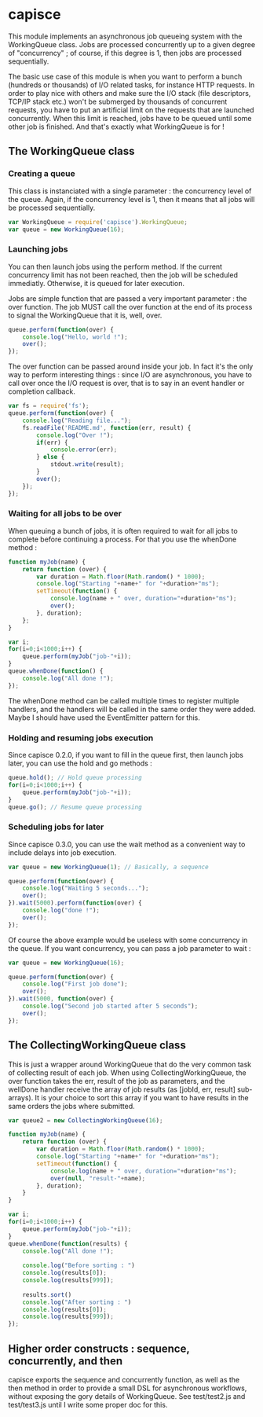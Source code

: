 capisce
=======

This module implements an asynchronous job queueing system with the WorkingQueue class. Jobs are processed concurrently up to a given degree of "concurrency" ; of course, if this degree is 1, then jobs are processed sequentially.

The basic use case of this module is when you want to perform a bunch (hundreds or thousands) of I/O related tasks, for instance HTTP requests. In order to play nice with others and make sure the I/O stack (file descriptors, TCP/IP stack etc.) won't be submerged by thousands of concurrent requests, you have to put an artificial limit on the requests that are launched concurrently. When this limit is reached, jobs have to be queued until some other job is finished. And that's exactly what WorkingQueue is for !

The WorkingQueue class
----------------------

### Creating a queue

This class is instanciated with a single parameter : the concurrency level of the queue. Again, if the concurrency level is 1, then it means that all jobs will be processed sequentially.

```javascript
var WorkingQueue = require('capisce').WorkingQueue;
var queue = new WorkingQueue(16);
```

### Launching jobs

You can then launch jobs using the perform method. If the current concurrency limit has not been reached, then the job will be scheduled immediatly. Otherwise, it is queued for later execution.

Jobs are simple function that are passed a very important parameter : the over function. The job MUST call the over function at the end of its process to signal the WorkingQueue that it is, well, over.

```javascript
queue.perform(function(over) {
    console.log("Hello, world !");
    over();
});
```

The over function can be passed around inside your job. In fact it's the only way to perform interesting things : since I/O are asynchronous, you have to call over once the I/O request is over, that is to say in an event handler or completion callback.

```javascript
var fs = require('fs');
queue.perform(function(over) {
    console.log("Reading file...");
    fs.readFile('README.md', function(err, result) {
        console.log("Over !");
        if(err) {
            console.error(err);
        } else {
            stdout.write(result);
        }
        over();
    });
});
```

### Waiting for all jobs to be over

When queuing a bunch of jobs, it is often required to wait for all jobs to complete before continuing a process. For that you use the whenDone method :

```javascript
function myJob(name) {
    return function (over) {
        var duration = Math.floor(Math.random() * 1000);
        console.log("Starting "+name+" for "+duration+"ms");
        setTimeout(function() {
            console.log(name + " over, duration="+duration+"ms");
            over();
        }, duration);
    };    
}

var i;
for(i=0;i<1000;i++) {
    queue.perform(myJob("job-"+i));
}
queue.whenDone(function() {
    console.log("All done !");
});
```

The whenDone method can be called multiple times to register multiple handlers, and the handlers will be called in the same order they were added. Maybe I should have used the EventEmitter pattern for this.

### Holding and resuming jobs execution

Since capisce 0.2.0, if you want to fill in the queue first, then launch jobs later, you can use the hold and go methods :

```javascript
queue.hold(); // Hold queue processing
for(i=0;i<1000;i++) {
    queue.perform(myJob("job-"+i));
}
queue.go(); // Resume queue processing
```

### Scheduling jobs for later

Since capisce 0.3.0, you can use the wait method as a convenient way to include delays into job execution.

```javascript
var queue = new WorkingQueue(1); // Basically, a sequence

queue.perform(function(over) {
    console.log("Waiting 5 seconds...");
    over();
}).wait(5000).perform(function(over) {
    console.log("done !");
    over();
});
```

Of course the above example would be useless with some concurrency in the queue. If you want concurrency, you can pass a job parameter to wait :

```javascript
var queue = new WorkingQueue(16);

queue.perform(function(over) {
    console.log("First job done");
    over();
}).wait(5000, function(over) {
    console.log("Second job started after 5 seconds");
    over();
});
```


The CollectingWorkingQueue class
--------------------------------

This is just a wrapper around WorkingQueue that do the very common task of collecting result of each job. When using CollectingWorkingQueue, the over function takes the err, result of the job as parameters, and the wellDone handler receive the array of job results (as [jobId, err, result] sub-arrays). It is your choice to sort this array if you want to have results in the same orders the jobs where submitted.

```javascript
var queue2 = new CollectingWorkingQueue(16);

function myJob(name) {
    return function (over) {
        var duration = Math.floor(Math.random() * 1000);
        console.log("Starting "+name+" for "+duration+"ms");
        setTimeout(function() {
            console.log(name + " over, duration="+duration+"ms");
            over(null, "result-"+name);
        }, duration);
    }    
}

var i;
for(i=0;i<1000;i++) {
    queue.perform(myJob("job-"+i));
}
queue.whenDone(function(results) {
    console.log("All done !");
    
    console.log("Before sorting : ")
    console.log(results[0]);
    console.log(results[999]);
    
    results.sort()
    console.log("After sorting : ")
    console.log(results[0]);
    console.log(results[999]);
});
```

Higher order constructs : sequence, concurrently, and then
------------------------------------------------------

capisce exports the sequence and concurrently function, as well as the then method in order to provide a small DSL for asynchronous workflows, without exposing the gory details of WorkingQueue. See test/test2.js and test/test3.js until I write some proper doc for this.
